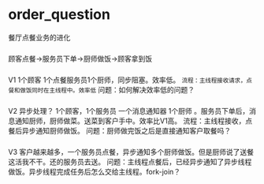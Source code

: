 # order_question
餐厅点餐业务的进化


###
顾客点餐->服务员下单->厨师做饭->顾客拿到饭

###
V1 
1个顾客 1个点餐服务员1个厨师，同步阻塞。效率低。
```流程：主线程接收请求，点餐和做饭同时在主线程中。效率低```
问题：如何解决效率低的问题？
###
V2
异步处理？
1个顾客，1个服务员 一个消息通知器 1个厨师 。服务员下单后，消息通知厨师，厨师做菜。送菜到客户手中。效率比V1高。
流程：主线程接收，点餐后异步通知厨师做饭。
问题：厨师做完饭之后是直接通知客户取餐吗？
###
V3
客户越来越多，一个服务员点餐，异步通知多个厨师做饭。但是厨师说了送餐这活我不干。还的服务员去送。
问题：主线程点餐后，已经异步通知了异步线程做饭。异步线程完成任务后怎么交给主线程。fork-join？
